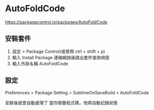 # AutoFoldCode

https://packagecontrol.io/packages/AutoFoldCode

## 安裝套件
1. 設定 > Package Control(或使用 ctrl + shift + p)
2. 輸入 Install Package 連線網路後跳出套件查詢視窗
3. 輸入外掛名稱 AutoFoldCode

## 設定
Preferences > Package Setting > SublimeOnSaveBuild > AutoFoldCode


安裝後就會自動處理了
當你摺疊程式碼，他將自動記錄狀態
